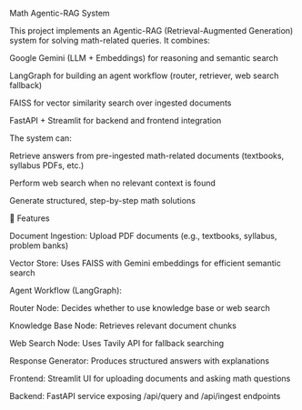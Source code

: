 Math Agentic-RAG System

This project implements an Agentic-RAG (Retrieval-Augmented Generation) system for solving math-related queries. It combines:

Google Gemini (LLM + Embeddings) for reasoning and semantic search

LangGraph for building an agent workflow (router, retriever, web search fallback)

FAISS for vector similarity search over ingested documents

FastAPI + Streamlit for backend and frontend integration

The system can:

Retrieve answers from pre-ingested math-related documents (textbooks, syllabus PDFs, etc.)

Perform web search when no relevant context is found

Generate structured, step-by-step math solutions

🚀 Features

Document Ingestion: Upload PDF documents (e.g., textbooks, syllabus, problem banks)

Vector Store: Uses FAISS with Gemini embeddings for efficient semantic search

Agent Workflow (LangGraph):

Router Node: Decides whether to use knowledge base or web search

Knowledge Base Node: Retrieves relevant document chunks

Web Search Node: Uses Tavily API for fallback searching

Response Generator: Produces structured answers with explanations

Frontend: Streamlit UI for uploading documents and asking math questions

Backend: FastAPI service exposing /api/query and /api/ingest endpoints
